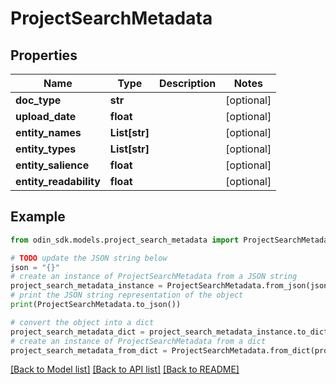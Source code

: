 # ProjectSearchMetadata


## Properties

Name | Type | Description | Notes
------------ | ------------- | ------------- | -------------
**doc_type** | **str** |  | [optional] 
**upload_date** | **float** |  | [optional] 
**entity_names** | **List[str]** |  | [optional] 
**entity_types** | **List[str]** |  | [optional] 
**entity_salience** | **float** |  | [optional] 
**entity_readability** | **float** |  | [optional] 

## Example

```python
from odin_sdk.models.project_search_metadata import ProjectSearchMetadata

# TODO update the JSON string below
json = "{}"
# create an instance of ProjectSearchMetadata from a JSON string
project_search_metadata_instance = ProjectSearchMetadata.from_json(json)
# print the JSON string representation of the object
print(ProjectSearchMetadata.to_json())

# convert the object into a dict
project_search_metadata_dict = project_search_metadata_instance.to_dict()
# create an instance of ProjectSearchMetadata from a dict
project_search_metadata_from_dict = ProjectSearchMetadata.from_dict(project_search_metadata_dict)
```
[[Back to Model list]](../README.md#documentation-for-models) [[Back to API list]](../README.md#documentation-for-api-endpoints) [[Back to README]](../README.md)


